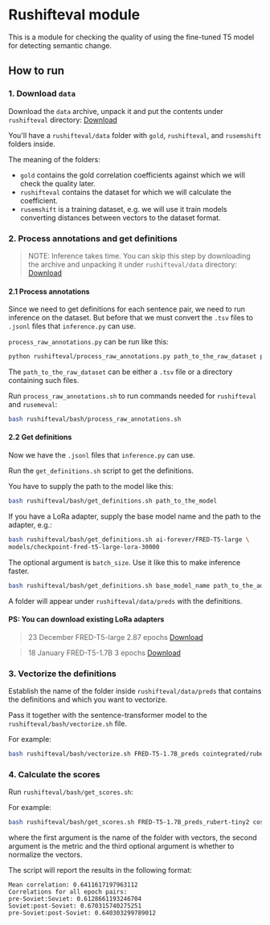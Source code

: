 # Rushifteval module

This is a module for checking the quality of using the fine-tuned T5 model for
detecting semantic change.

## How to run

### 1. Download `data`

Download the `data` archive, unpack it and put the contents under `rushifteval` directory:
[Download](https://github.com/tatarinovst2/work-definition-modeling/issues/21)

You'll have a `rushifteval/data` folder with `gold`, `rushifteval`, and `rusemshift` folders
inside.

The meaning of the folders:

- `gold` contains the gold correlation coefficients against which we will check the quality later.
- `rushifteval` contains the dataset for which we will calculate the coefficient.
- `rusemshift` is a training dataset, e.g. we will use it train models converting distances
between vectors to the dataset format.

### 2. Process annotations and get definitions

> NOTE: Inference takes time.
> You can skip this step by downloading the archive and
> unpacking it under `rushifteval/data` directory:
> [Download](https://github.com/tatarinovst2/work-definition-modeling/issues/23)

#### 2.1 Process annotations

Since we need to get definitions for each sentence pair, we need to run inference on the dataset.
But before that we must convert the `.tsv` files to `.jsonl` files that `inference.py` can use.

`process_raw_annotations.py` can be run like this:

```bash
python rushifteval/process_raw_annotations.py path_to_the_raw_dataset path_to_the_new_dataset
```

The `path_to_the_raw_dataset` can be either a `.tsv` file or a directory containing such files.

Run `process_raw_annotations.sh` to run commands needed for `rushifteval` and `rusemeval`:

```bash
bash rushifteval/bash/process_raw_annotations.sh
```

#### 2.2 Get definitions

Now we have the `.jsonl` files that `inference.py` can use.

Run the `get_definitions.sh` script to get the definitions.

You have to supply the path to the model like this:

```bash
bash rushifteval/bash/get_definitions.sh path_to_the_model
```

If you have a LoRa adapter, supply the base model name and the path to the adapter, e.g.:

```bash
bash rushifteval/bash/get_definitions.sh ai-forever/FRED-T5-large \
models/checkpoint-fred-t5-large-lora-30000
```

The optional argument is `batch_size`. Use it like this to make inference faster.

```bash
bash rushifteval/bash/get_definitions.sh base_model_name path_to_the_adapter --batch_size 16
```

A folder will appear under `rushifteval/data/preds` with the definitions.

#### PS: You can download existing LoRa adapters

> 23 December FRED-T5-large 2.87 epochs
> [Download](https://github.com/tatarinovst2/work-definition-modeling/issues/15)

> 18 January FRED-T5-1.7B 3 epochs
> [Download](https://github.com/tatarinovst2/work-definition-modeling/issues/22)

### 3. Vectorize the definitions

Establish the name of the folder inside `rushifteval/data/preds` that contains the definitions
and which you want to vectorize.

Pass it together with the sentence-transformer model to the `rushifteval/bash/vectorize.sh` file.

For example:

```bash
bash rushifteval/bash/vectorize.sh FRED-T5-1.7B_preds cointegrated/rubert-tiny2
```

### 4. Calculate the scores

Run `rushifteval/bash/get_scores.sh`:

For example:

```bash
bash rushifteval/bash/get_scores.sh FRED-T5-1.7B_preds_rubert-tiny2 cosine --normalize
```

where the first argument is the name of the folder with vectors, the second
argument is the metric and the third optional argument is whether to
normalize the vectors.

The script will report the results in the following format:

```text
Mean correlation: 0.6411617197963112
Correlations for all epoch pairs:
pre-Soviet:Soviet: 0.6128661193246704
Soviet:post-Soviet: 0.670315740275251
pre-Soviet:post-Soviet: 0.640303299789012
```
